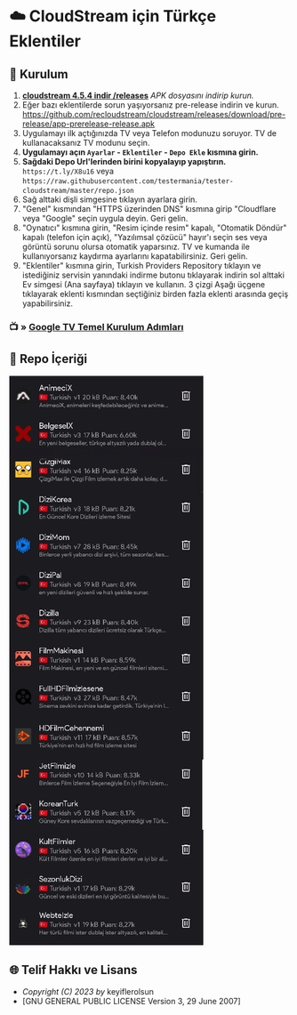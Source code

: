 # ☁️ CloudStream için Türkçe Eklentiler

## 💾 Kurulum

1. **[cloudstream 4.5.4 indir /releases](https://github.com/recloudstream/cloudstream/releases/download/v4.5.4/4.5.4.apk)** _APK dosyasını indirip kurun._
2. Eğer bazı eklentilerde sorun yaşıyorsanız pre-release indirin ve kurun. https://github.com/recloudstream/cloudstream/releases/download/pre-release/app-prerelease-release.apk
3. Uygulamayı ilk açtığınızda TV veya Telefon modunuzu soruyor. TV de kullanacaksanız TV modunu seçin.
4. **Uygulamayı açın `Ayarlar` - `Eklentiler` - `Depo Ekle` kısmına girin.**
5. **Sağdaki Depo Url'lerinden birini kopyalayıp yapıştırın.** `https://t.ly/X8u16` veya `https://raw.githubusercontent.com/testermania/tester-cloudstream/master/repo.json`
6. Sağ alttaki dişli simgesine tıklayın ayarlara girin.
7. "Genel" kısmından "HTTPS üzerinden DNS" kısmına girip "Cloudflare veya "Google" seçin uygula deyin. Geri gelin.
8. "Oynatıcı" kısmına girin, "Resim içinde resim" kapalı, "Otomatik Döndür" kapalı (telefon için açık), "Yazılımsal çözücü" hayır'ı seçin ses veya görüntü sorunu olursa otomatik yaparsınız. TV ve kumanda ile kullanıyorsanız kaydırma ayarlarını kapatabilirsiniz. Geri gelin.
9. "Eklentiler" kısmına girin, Turkish Providers Repository tıklayın ve istediğiniz servisin yanındaki indirme butonu tıklayarak indirin sol alttaki Ev simgesi (Ana sayfaya)
tıklayın ve kullanın. 3 çizgi Aşağı üçgene tıklayarak eklenti kısmından seçtiğiniz birden fazla eklenti arasında geçiş yapabilirsiniz.

### 📺 » [Google TV Temel Kurulum Adımları](https://github.com/testermania/tester-cloudstream/blob/main/MiBox.md)

## 📱 Repo İçeriği

[![Repo](https://github.com/testermania/tester-cloudstream/raw/master/.github/Repo.jpg?raw=True)](https://raw.githubusercontent.com/testermania/tester-cloudstream/master/repo.json)

## 🌐 Telif Hakkı ve Lisans

* *Copyright (C) 2023 by* keyiflerolsun
* [GNU GENERAL PUBLIC LICENSE Version 3, 29 June 2007]
